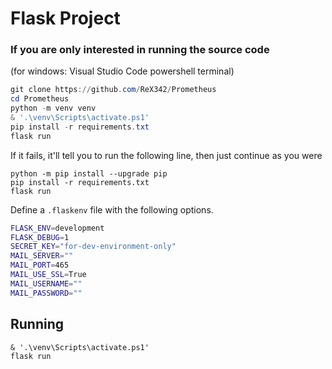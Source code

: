 
# Flask Project

### If you are only interested in running the source code

(for windows: Visual Studio Code powershell terminal)

```powershell
git clone https://github.com/ReX342/Prometheus
cd Prometheus
python -m venv venv
& '.\venv\Scripts\activate.ps1'
pip install -r requirements.txt
flask run
```

If it fails, it'll tell you to run the following line, then just continue as you were

```
python -m pip install --upgrade pip
pip install -r requirements.txt
flask run
```

Define a `.flaskenv` file with the following options.

```sh
FLASK_ENV=development
FLASK_DEBUG=1
SECRET_KEY="for-dev-environment-only"
MAIL_SERVER=""
MAIL_PORT=465
MAIL_USE_SSL=True
MAIL_USERNAME=""
MAIL_PASSWORD=""
```

## Running

```
& '.\venv\Scripts\activate.ps1'
flask run
```